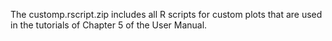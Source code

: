

The customp.rscript.zip includes all R scripts for custom plots that are used in the tutorials of Chapter 5 of the User Manual.
